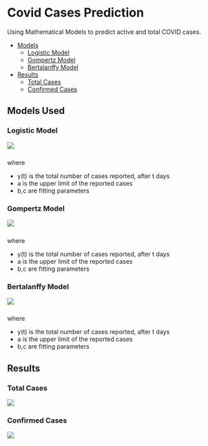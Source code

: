 
# Covid Cases Prediction

Using Mathematical Models to predict active and total COVID cases.
* [Models](https://github.com/shivanshu1641/Covid-Prediction#models-used)
    *  [Logistic Model](https://github.com/shivanshu1641/Covid-Prediction#logistic-model)
    * [Gompertz Model](https://github.com/shivanshu1641/Covid-Prediction#gompertz-model)
    * [Bertalanffy Model](https://github.com/shivanshu1641/Covid-Prediction#bertalanffy-model)
* [Results](https://github.com/shivanshu1641/Covid-Prediction#results)
    * [Total Cases](https://github.com/shivanshu1641/Covid-Prediction#total-cases)
    * [Confirmed Cases](https://github.com/shivanshu1641/Covid-Prediction#confirmed-cases) 

## Models Used

### Logistic Model
![](https://github.com/shivanshu1641/Covid-Prediction/blob/main/Figures/LogisticEqn.PNG?raw=true)
#####
where  
* y(t) is the total number of cases reported, after t days 
* a  is the upper limit of the reported cases   
* b,c  are fitting parameters


### Gompertz Model
![](https://github.com/shivanshu1641/Covid-Prediction/blob/main/Figures/Gompertz%20Eqn.PNG?raw=true)
#####
where  
* y(t) is the total number of cases reported, after t days 
* a  is the upper limit of the reported cases   
* b,c  are fitting parameters


### Bertalanffy Model
![](https://github.com/shivanshu1641/Covid-Prediction/blob/main/Figures/BertalanffyEqn.PNG?raw=true)
#####
where  
* y(t) is the total number of cases reported, after t days 
* a  is the upper limit of the reported cases   
* b,c  are fitting parameters

## Results
### Total Cases
![](https://github.com/shivanshu1641/Covid-Prediction/blob/main/Figures/ActiveCasesRes.PNG?raw=true)
### Confirmed Cases
![](https://github.com/shivanshu1641/Covid-Prediction/blob/main/Figures/ConfirmedCasesResImg.png?raw=true)